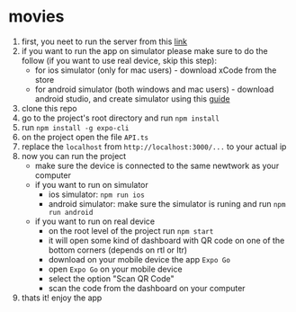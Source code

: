 # movies
1. first, you neet to run the server from this [link](https://github.com/next-insurance/next-test)
2. if you want to run the app on simulator please make sure to do the follow (if you want to use real device, skip this step):
    * for ios simulator (only for mac users) - download xCode from the store
    * for android simulator (both windows and mac users) - download android studio, and create simulator using this [guide](https://developer.android.com/studio/run/managing-avds#createavd)
3. clone this repo
4. go to the project's root directory and run `npm install`
5. run `npm install -g expo-cli`
6. on the project open the file `API.ts`
7. replace the `localhost` from `http://localhost:3000/...` to your actual ip
8. now you can run the project
    * make sure the device is connected to the same newtwork as your computer
    * if you want to run on simulator
       - ios simulator: `npm run ios`
       - android simulator: make sure the simulator is runing and run `npm run android`
    * if you want to run on real device
      - on the root level of the project run `npm start`
      - it will open some kind of dashboard with QR code on one of the bottom corners (depends on rtl or ltr)
      - download on your mobile device the app `Expo Go`
      - open `Expo Go` on your mobile device
      - select the option "Scan QR Code"
      - scan the code from the dashboard on your computer
9. thats it! enjoy the app
